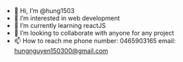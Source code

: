 - 👋 Hi, I’m @hung1503
- 👀 I’m interested in web development
- 🌱 I’m currently learning reactJS
- 💞️ I’m looking to collaborate with anyone for any project
- 📫 How to reach me 
    phone number: 0465903165
    email: hungnguyen150300@gmail.com

<!---
hung1503/hung1503 is a ✨ special ✨ repository because its `README.md` (this file) appears on your GitHub profile.
You can click the Preview link to take a look at your changes.
--->
